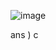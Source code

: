 ![image](https://github.com/asem-hamid/Learn-C/assets/155321064/8d33476d-2cdb-4141-ad46-f75ec404f662)


ans ) c

